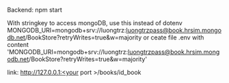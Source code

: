 Backend: npm start

With stringkey to access mongoDB, use this instead of dotenv
MONGODB_URI=mongodb+srv://luongtrz:luongtrzpass@book.hrsim.mongodb.net/BookStore?retryWrites=true&w=majority
or ceate file .env with content 'MONGODB_URI=mongodb+srv://luongtrz:luongtrzpass@book.hrsim.mongodb.net/BookStore?retryWrites=true&w=majority'

link: http://127.0.0.1:<your port >/books/id_book